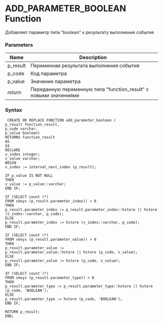 # **ADD_PARAMETER_BOOLEAN Function**
Добавляет параметр типа "boolean" к результату выполнения события

### Parameters
| Name      | Description                                                      |
|-----------|------------------------------------------------------------------|
| p_result  | Переменная результата выполнения события                         |
| p_code    | Код параметра                                                    |
| p_value   | Значение параметра                                               |
| *return*  | Переданную переменную типа "function_result" с новыми значениями |

### Syntax
     CREATE OR REPLACE FUNCTION add_parameter_boolean (
    p_result function_result,
    p_code varchar,
    p_value boolean)
    RETURNS function_result
    AS
    $$
    DECLARE
    v_index integer;
    v_value varchar;
    BEGIN
    v_index := internal_next_index (p_result);

    IF p_value IS NOT NULL
    THEN
    v_value := p_value::varchar;
    END IF;

    IF (SELECT count (*)
    FROM skeys (p_result.parameter_index)) > 0
    THEN
    p_result.parameter_index := p_result.parameter_index::hstore || hstore (v_index::varchar, p_code);
    ELSE
    p_result.parameter_index := hstore (v_index::varchar, p_code);
    END IF;

    IF (SELECT count (*)
    FROM skeys (p_result.parameter_value)) > 0
    THEN
    p_result.parameter_value :=
    p_result.parameter_value::hstore || hstore (p_code, v_value);
    ELSE
    p_result.parameter_value := hstore (p_code, v_value);
    END IF;

    IF (SELECT count (*)
    FROM skeys (p_result.parameter_type)) > 0
    THEN
    p_result.parameter_type := p_result.parameter_type::hstore || hstore (p_code, 'BOOLEAN');
    ELSE
    p_result.parameter_type := hstore (p_code, 'BOOLEAN');
    END IF;

    RETURN p_result;
    END;
